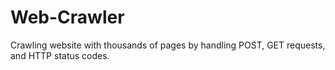 # Web-Crawler
Crawling website with thousands of pages by handling POST, GET requests, and HTTP status codes.
